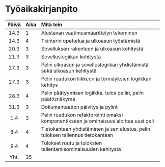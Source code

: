 # Työaikakirjanpito

| Päivä | Aika | Mitä tein  |
| :----:|:-----| :-----|
| 14.3 | 1    | Alustavan vaatimusmäärittelyn tekeminen |
| 14.3 | 4    | Tkinterin opettelua ja ulkoasun työstämistä |
| 20.3 | 3    | Sovelluksen rakenteen ja ulkoasun kehitystä |
| 21.3 | 3    | Sovelluslogiikan kehitystä |
| 27.3 | 3    | Pelin ulkoasun ja sovelluslogiikan yhdistämistä sekä ulkoasun kehitystä |
| 27.3 | 3    | Pelin ruudukon liikkeen ja törmäyksien logiikkan kehitys |
| 28.3 | 4    | Pelin päätyymisen logiikka, tulos peliin, pelin päätösnäkymä |
| 31.3 | 3    | Dokumentaation päivitys ja pylint |
| 1.4 | 3    | Pelin ruudukon refaktorointi omaksi komponentikseen ja ominaisuus aloittaa uusi peli |
| 8.4 | 4    | Tietokantaan yhdistäminen ja sen alustus, pelin tuloksen tallennus tietokantaan |
| 9.4 | 4    | Tulokset ruutu ja tuloksien tallentamisominaisuuden kehitystä |
| Yht.   | 35   | | 
